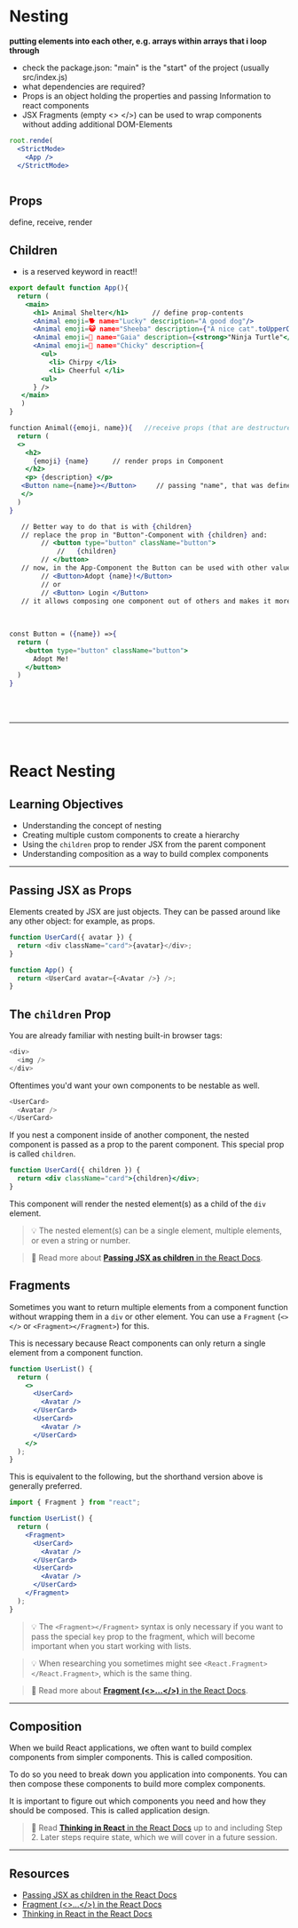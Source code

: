 # Nesting
**putting elements into each other, e.g. arrays within arrays that i loop through**
* check the package.json: "main" is the "start" of the project (usually src/index.js)
* what dependencies are required?
* Props is an object holding the properties and passing Information to react components
* JSX Fragments (empty <> </>) can be used to wrap components without adding additional DOM-Elements

```jsx
root.rende(
  <StrictMode>
    <App />
  </StrictMode>
```

```jsx

```

## Props
define, receive, render

## Children
* is a reserved keyword in react!!

```jsx
export default function App(){
  return (
    <main>
      <h1> Animal Shelter</h1>      // define prop-contents
      <Animal emoji=🐕 name="Lucky" description="A good dog"/>     
      <Animal emoji=😺 name="Sheeba" description={"A nice cat".toUpperCase()} />  // strings can be used in curly brackets but only makes sense if you also want to use JS 
      <Animal emoji=🐢 name="Gaia" description={<strong>"Ninja Turtle"</strong>} />   // you could also use JSX 
      <Animal emoji=🐔 name="Chicky" description={
        <ul>
          <li> Chirpy </li>
          <li> Cheerful </li>
        <ul>
      } />
   </main>
   )
}

function Animal({emoji, name}){   //receive props (that are destructured)
  return (
  <>
    <h2> 
      {emoji} {name}      // render props in Component    
    </h2>
    <p> {description} </p>
   <Button name={name}></Button>     // passing "name", that was defined in main and handed to "Animal" to the button component   
   </>
  )
}

   // Better way to do that is with {children}
   // replace the prop in "Button"-Component with {children} and:
        // <button type="button" className="button">
            //   {children}
        // </button>
   // now, in the App-Component the Button can be used with other values in a slightly different Syntax:
        // <Button>Adopt {name}!</Button>
        // or
        // <Button> Login </Button>
   // it allows composing one component out of others and makes it more versatile
        
        
        
const Button = ({name}) =>{
  return (
    <button type="button" className="button">
      Adopt Me!
    </button>
  )
}
```
<br>

<br>

------------------------------------------------

<br>


# React Nesting

## Learning Objectives

- Understanding the concept of nesting
- Creating multiple custom components to create a hierarchy
- Using the `children` prop to render JSX from the parent component
- Understanding composition as a way to build complex components

---

## Passing JSX as Props

Elements created by JSX are just objects. They can be passed around like any other object: for example, as props.

```js
function UserCard({ avatar }) {
  return <div className="card">{avatar}</div>;
}
```

```js
function App() {
  return <UserCard avatar={<Avatar />} />;
}
```

## The `children` Prop

You are already familiar with nesting built-in browser tags:

```js
<div>
  <img />
</div>
```

Oftentimes you'd want your own components to be nestable as well.

```js
<UserCard>
  <Avatar />
</UserCard>
```

If you nest a component inside of another component, the nested component is passed as a prop to the parent component. This special prop is called `children`.

```jsx
function UserCard({ children }) {
  return <div className="card">{children}</div>;
}
```

This component will render the nested element(s) as a child of the `div` element.

> 💡 The nested element(s) can be a single element, multiple elements, or even a string or number.

> 📙 Read more about [**Passing JSX as children**
> in the React Docs](https://react.dev/learn/passing-props-to-a-component#passing-jsx-as-children).

## Fragments

Sometimes you want to return multiple elements from a component function without wrapping them in a `div` or other element. You can use a `Fragment` (`<></>` or `<Fragment></Fragment>`) for this.

This is necessary because React components can only return a single element from a component function.

```jsx
function UserList() {
  return (
    <>
      <UserCard>
        <Avatar />
      </UserCard>
      <UserCard>
        <Avatar />
      </UserCard>
    </>
  );
}
```

This is equivalent to the following, but the shorthand version above is generally preferred.

```jsx
import { Fragment } from "react";

function UserList() {
  return (
    <Fragment>
      <UserCard>
        <Avatar />
      </UserCard>
      <UserCard>
        <Avatar />
      </UserCard>
    </Fragment>
  );
}
```

> 💡 The `<Fragment></Fragment>` syntax is only necessary if you want to pass the special `key` prop to the fragment, which will become important when you start working with lists.

> 💡 When researching you sometimes might see `<React.Fragment></React.Fragment>`, which is the same thing.

> 📙 Read more about [**Fragment (<>...</>)**
> in the React Docs](https://react.dev/apis/react/Fragment).

---

## Composition

When we build React applications, we often want to build complex components from simpler components. This is called composition.

To do so you need to break down you application into components. You can then compose these components to build more complex components.

It is important to figure out which components you need and how they should be composed. This is called application design.

> 📙 Read [**Thinking in React**
> in the React Docs](https://react.dev/learn/thinking-in-react) up to and including Step 2. Later steps require state, which we will cover in a future session.

---

## Resources

- [Passing JSX as children in the React Docs](https://react.dev/learn/passing-props-to-a-component#passing-jsx-as-children)
- [Fragment (<>...</>) in the React Docs](https://react.dev/apis/react/Fragment)
- [Thinking in React in the React Docs](https://react.dev/learn/thinking-in-react)

